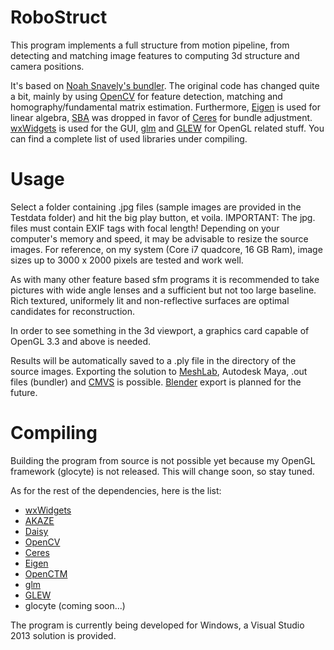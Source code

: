RoboStruct
==========

This program implements a full structure from motion pipeline, from detecting and matching image features
to computing 3d structure and camera positions.

It's based on [Noah Snavely's bundler](http://www.cs.cornell.edu/~snavely/bundler/).
The original code has changed quite a bit, mainly by using [OpenCV](http://opencv.org/) for feature detection, matching and
homography/fundamental matrix estimation. Furthermore, [Eigen](http://eigen.tuxfamily.org/index.php?title=Main_Page) is used for linear algebra,
[SBA](http://users.ics.forth.gr/~lourakis/sba/) was dropped in favor of [Ceres](http://code.google.com/p/ceres-solver/) for bundle adjustment.
[wxWidgets](http://www.wxwidgets.org/) is used for the GUI, [glm](http://glm.g-truc.net/0.9.4/index.html) and [GLEW](http://glew.sourceforge.net/) for OpenGL related stuff. You can find a complete list
of used libraries under compiling.


Usage
=====

Select a folder containing .jpg files (sample images are provided in the Testdata folder) and hit the big play button, et voila.
IMPORTANT: The jpg. files must contain EXIF tags with focal length!
Depending on your computer's memory and speed, it may be advisable to resize the source images.
For reference, on my system (Core i7 quadcore, 16 GB Ram), image sizes up to 3000 x 2000 pixels are tested and work well.

As with many other feature based sfm programs it is recommended to take pictures with wide angle lenses and a
sufficient but not too large baseline. Rich textured, uniformely lit and non-reflective surfaces are
optimal candidates for reconstruction.

In order to see something in the 3d viewport, a graphics card capable of OpenGL 3.3 and above is needed.

Results will be automatically saved to a .ply file in the directory of the source images.
Exporting the solution to [MeshLab](http://meshlab.sourceforge.net/), Autodesk Maya, .out files (bundler) and [CMVS](http://www.di.ens.fr/cmvs/) is possible.
[Blender](http://www.blender.org/) export is planned for the future.


Compiling
=========

Building the program from source is not possible yet because my OpenGL framework (glocyte) is not released.
This will change soon, so stay tuned.

As for the rest of the dependencies, here is the list:

  * [wxWidgets](http://www.wxwidgets.org/)
  * [AKAZE](https://github.com/davidok8/AKAZE)
  * [Daisy](http://cvlab.epfl.ch/software/daisy)
  * [OpenCV](http://opencv.org/)
  * [Ceres](http://code.google.com/p/ceres-solver/)
  * [Eigen](http://eigen.tuxfamily.org/index.php?title=Main_Page)
  * [OpenCTM](http://openctm.sourceforge.net/)
  * [glm](http://glm.g-truc.net/0.9.4/index.html)
  * [GLEW](http://glew.sourceforge.net/)
  * glocyte (coming soon...)

The program is currently being developed for Windows, a Visual Studio 2013 solution is provided.
